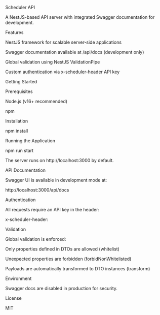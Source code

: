 Scheduler API

A NestJS-based API server with integrated Swagger documentation for development.

Features

NestJS framework for scalable server-side applications

Swagger documentation available at /api/docs (development only)

Global validation using NestJS ValidationPipe

Custom authentication via x-scheduler-header API key

Getting Started

Prerequisites

Node.js (v16+ recommended)

npm

Installation

npm install

Running the Application

npm run start

The server runs on http://localhost:3000 by default.

API Documentation

Swagger UI is available in development mode at:

http://localhost:3000/api/docs

Authentication

All requests require an API key in the header:

x-scheduler-header: <your-token>

Validation

Global validation is enforced:

Only properties defined in DTOs are allowed (whitelist)

Unexpected properties are forbidden (forbidNonWhitelisted)

Payloads are automatically transformed to DTO instances (transform)

Environment

Swagger docs are disabled in production for security.

License

MIT